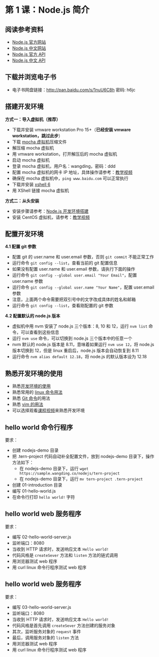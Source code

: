 # 第 1 课：Node.js 简介

## 阅读参考资料

- [Node.js 官方网站](https://nodejs.org/)
- [Node.js 中文网站](http://nodejs.cn/)
- [Node.js 官方 API](https://nodejs.org/dist/latest-v8.x/docs/api/)
- [Node.js 中文 API](http://nodejs.cn/api/)

## 下载并浏览电子书

- 电子书网盘链接：http://pan.baidu.com/s/1nuU6C8h 密码: h6jc

## 搭建开发环境

**方式一：导入虚拟机（推荐）**

- 下载并安装 vmware workstation Pro 15+（**已经安装 vmware workstation，跳过此步**）
- 下载 [mocha 虚拟机](http://pan.baidu.com/s/1o8a3E3o)压缩文件
- 解压缩 mocha 虚拟机
- 用 vmware workstation，打开解压后的 mocha 虚拟机
- 启动 mocha 虚拟机
- 登录 mocha 虚拟机，用户名：wangding，密码：ddd
- 配置 mocha 虚拟机的网卡 IP 地址，具体操作请参考：[教学视频](https://www.bilibili.com/video/bv1iy4y1y7hm)
- 确保在 mocha 虚拟机中，`ping www.baidu.com` 可以正常执行
- 下载并安装 [xshell 6](https://www.netsarang.com/zh/free-for-home-school/)
- 用 XShell 链接 mocha 虚拟机

**方式二：从头安装**

- 安装步骤请参考：[Node.js 开发环境搭建](setup-dev-env.html)
- 安装 CentOS 虚拟机，请参考：[教学视频](http://edu.51cto.com/center/course/lesson/index?id=166501)

## 配置开发环境

**4.1 配置 git 参数**

- 配置 git 的 user.name 和 user.email 参数，否则 `git commit` 不能正常工作
- 运行命令 `git config --list`，查看当前的 git 配置信息
- 如果没有配置 user.name 和 user.email 参数，请执行下面的操作
- 运行命令 `git config --global user.email "Your Email"`，配置 user.name 参数
- 运行命令 `git config --global user.name "Your Name"`，配置 user.email 参数
- 注意，上面两个命令需要把双引号中的文字改成具体的姓名和邮箱
- 运行命令 `git config --list`，查看刚配置的 git 参数

**4.2 配置默认的 node.js 版本**

- 虚拟机中用 nvm 安装了 node.js 三个版本：8, 10 和 12，运行 `nvm list` 命令，可以查看到这些信息
- 运行 `nvm use` 命令，可以切换到 node.js 三个版本中的任意一个
- nvm 默认的 node.js 版本是 8.11，意味着如果运行 `nvm use 12`，将 node.js 版本切换到 12，但是 linux 重启后，node.js 版本会自动恢复到 8.11
- 运行命令 `nvm alias default 12.18`，将 node.js 的默认版本设为 12.18

## 熟悉开发环境的使用

- 熟悉[开发环境的使用](./env-manual.md)
- 熟悉常用的 [linux 命令用法](http://note.wangding.co/linux/centos.html)
- 熟悉 [Git 命令](http://note.wangding.co/office/git.html)的用法
- 熟悉 [vim 的用法](http://note.wangding.co/office/vim.html)
- 可以选择观看[课程视频](./video.md)来熟悉开发环境

## hello world 命令行程序

要求：
- 创建 nodejs-demo 目录
- 把 .tern-project 代码自动补全配置文件，放到 nodejs-demo 目录下，操作方法如下：
  - 在 nodejs-demo 目录下，运行 `wget https://sample.wangding.co/nodejs/tern-project`
  - 在 nodejs-demo 目录下，运行 `mv tern-project .tern-project`
- 创建 01-introduction 目录
- 编写 01-hello-world.js
- 在命令行打印 `hello world!` 字符

## hello world web 服务程序

要求：
- 编写 02-hello-world-server.js
- 监听端口：8080
- 当收到 HTTP 请求时，发送响应文本 `Hello world!`
- 代码风格是 `createSever` 方法和 `listen` 方法的链式调用
- 用浏览器测试 web 程序
- 用 curl linux 命令行程序测试 web 程序

## hello world web 服务程序

要求：
- 编写 03-hello-world-server.js
- 监听端口：8080
- 当收到 HTTP 请求时，发送响应文本 `Hello world!`
- 代码风格是首先调用 `createSever` 方法创建的服务对象
- 其次，监听服务对象的 `request` 事件
- 最后，调用服务对象的 `listen` 方法
- 用浏览器测试 web 程序
- 用 curl linux 命令行程序测试 web 程序
